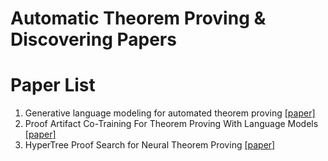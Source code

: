 # Automatic Theorem Proving & Discovering Papers 
# Paper List
1. Generative language modeling for automated theorem proving [[paper]](https://arxiv.org/pdf/2009.03393.pdf)
2. Proof Artifact Co-Training For Theorem Proving With Language Models [[paper]](https://openreview.net/pdf?id=rpxJc9j04U)
3. HyperTree Proof Search for Neural Theorem Proving [[paper]](https://proceedings.neurips.cc/paper_files/paper/2022/hash/a8901c5e85fb8e1823bbf0f755053672-Abstract-Conference.html)
 
